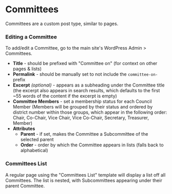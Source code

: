 # Committees

Committees are a custom post type, similar to pages.

### Editing a Committee

To add/edit a Committee, go to the main site's WordPress Admin > Committees.

* **Title** - should be prefixed with "Committee on" (for context on other pages & lists)
* **Permalink** - should be manually set to not include the `committee-on-` prefix
* **Excerpt** *(optional)* - appears as a subheading under the Committee title (the excerpt also appears in search results, which defaults to the first ~55 words of the content if the excerpt is empty)
* **Committee Members** - set a membership status for each Council Member (Members will be grouped by their status and ordered by district number within those groups, which appear in the following order: Chair, Co-Chair, Vice Chair, Vice Co-Chair, Secretary, Treasurer, Member)
* **Attributes**
    * **Parent** - if set, makes the Committee a Subcommittee of the selected parent
    * **Order** - order by which the Committee appears in lists (falls back to alphabetical)

### Committees List

A regular page using the "Committees List" template will display a list off all Committees. The list is nested, with Subcommittees appearing under their parent Committee. 
